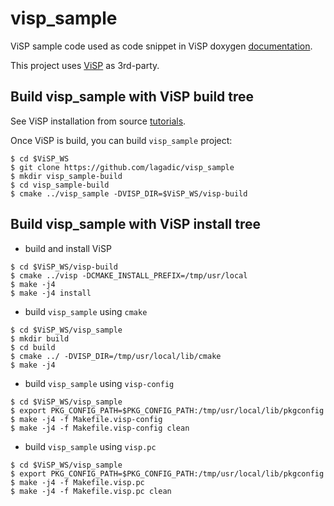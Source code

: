 # visp_sample

ViSP sample code used as code snippet in ViSP doxygen [documentation](https://visp-doc.inria.fr/doxygen/visp-daily/index.html).


This project uses [ViSP](https://github.com/lagadic/visp) as 3rd-party.

## Build visp_sample with ViSP build tree

See ViSP installation from source [tutorials](https://visp-doc.inria.fr/doxygen/visp-daily/tutorial_install_src.html).

Once ViSP is build, you can build `visp_sample` project:

```
$ cd $ViSP_WS
$ git clone https://github.com/lagadic/visp_sample
$ mkdir visp_sample-build
$ cd visp_sample-build
$ cmake ../visp_sample -DVISP_DIR=$ViSP_WS/visp-build
```

## Build visp_sample with ViSP install tree

- build and install ViSP

```
$ cd $ViSP_WS/visp-build
$ cmake ../visp -DCMAKE_INSTALL_PREFIX=/tmp/usr/local
$ make -j4
$ make -j4 install
```

- build `visp_sample` using `cmake`

```
$ cd $ViSP_WS/visp_sample
$ mkdir build
$ cd build
$ cmake ../ -DVISP_DIR=/tmp/usr/local/lib/cmake
$ make -j4
```

- build `visp_sample` using `visp-config`

```
$ cd $ViSP_WS/visp_sample
$ export PKG_CONFIG_PATH=$PKG_CONFIG_PATH:/tmp/usr/local/lib/pkgconfig
$ make -j4 -f Makefile.visp-config
$ make -j4 -f Makefile.visp-config clean
```

- build `visp_sample` using `visp.pc`

```
$ cd $ViSP_WS/visp_sample
$ export PKG_CONFIG_PATH=$PKG_CONFIG_PATH:/tmp/usr/local/lib/pkgconfig
$ make -j4 -f Makefile.visp.pc
$ make -j4 -f Makefile.visp.pc clean
```


